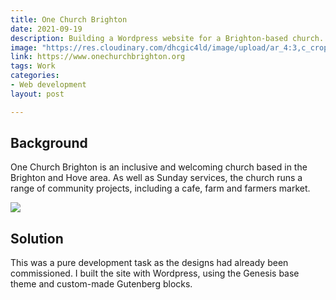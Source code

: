 ```yaml
---
title: One Church Brighton
date: 2021-09-19
description: Building a Wordpress website for a Brighton-based church.
image: "https://res.cloudinary.com/dhcgic4ld/image/upload/ar_4:3,c_crop,g_north/OneChurch1.jpg"
link: https://www.onechurchbrighton.org
tags: Work
categories: 
- Web development
layout: post

---
```


## Background

One Church Brighton is an inclusive and welcoming church based in the Brighton and Hove area. As well as Sunday services, the church runs a range of community projects, including a cafe, farm and farmers market.


<img src="https://res.cloudinary.com/dhcgic4ld/image/upload/v1706007566/OneChurch.png" class="wide">



## Solution

This was a pure development task as the designs had already been commissioned. I built the site with Wordpress, using the Genesis base theme and custom-made  Gutenberg blocks.